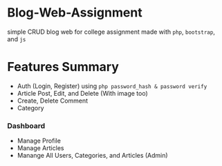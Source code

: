 # Blog-Web-Assignment
simple CRUD blog web for college assignment
made with `php`, `bootstrap`, and `js`

# Features Summary
- Auth (Login, Register) using `php password_hash & password verify`
- Article Post, Edit, and Delete (With image too)
- Create, Delete Comment
- Category
### Dashboard
- Manage Profile
- Manage Articles
- Manange All Users, Categories, and Articles (Admin)
